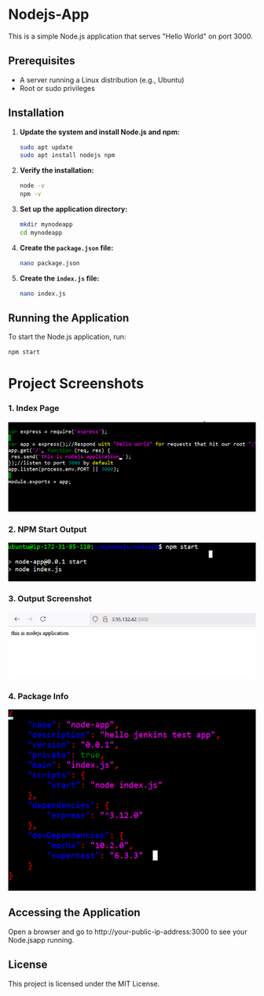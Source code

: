 # Nodejs-App

This is a simple Node.js application that serves "Hello World" on port 3000.

## Prerequisites

- A server running a Linux distribution (e.g., Ubuntu)
- Root or sudo privileges

## Installation

1. **Update the system and install Node.js and npm:**
    ```bash
    sudo apt update
    sudo apt install nodejs npm
    ```

2. **Verify the installation:**
    ```bash
    node -v
    npm -v
    ```

3. **Set up the application directory:**
    ```bash
    mkdir mynodeapp
    cd mynodeapp
    ```

4. **Create the `package.json` file:**
    ```bash
    nano package.json
    ```
    
5. **Create the `index.js` file:**
    ```bash
    nano index.js
    ```
    
## Running the Application

To start the Node.js application, run:
```bash
npm start
```

# Project Screenshots

### 1. Index Page
![Index Page](./image/index.png)

### 2. NPM Start Output
![NPM Start](./image/npm-start.png)

### 3. Output Screenshot
![Output](./image/output.png)

### 4. Package Info
![Package](./image/package.png) 


## Accessing the Application
Open a browser and go to http://your-public-ip-address:3000 to see your Node.jsapp running.

## License
This project is licensed under the MIT License.
